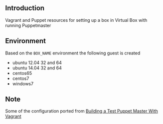 Introduction
------------
Vagrant and Puppet resources for setting up a box in Virtual Box with running Puppetmaster



Environment
-----------
Based on the `BOX_NAME` environment the following guest is created 

 - ubuntu 12.04 32 and 64
 - ubuntu 14.04 32 and 64
 - centos65
 - centos7
 - windows7

Note
----
Some of the configuration ported from [Building a Test Puppet Master With Vagrant](http://grahamgilbert.com/blog/2013/02/13/building-a-test-puppet-master-with-vagrant/)
